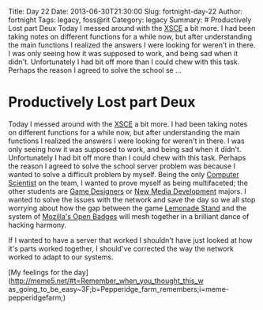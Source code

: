 Title: Day 22
Date: 2013-06-30T21:30:00
Slug: fortnight-day-22
Author: fortnight
Tags: legacy, foss@rit
Category: legacy
Summary: # Productively Lost part Deux  Today I messed around with the [XSCE](http://wiki.laptop.org/go/User:Holt/XS_Community_Edition) a bit more. I had been taking notes on different functions for a while now, but after understanding the main functions I realized the answers I were looking for weren't in there. I was only seeing how it was supposed to work, and being sad when it didn't. Unfortunately I had bit off more than I could chew with this task. Perhaps the reason I agreed to solve the school se ... 

# Productively Lost part Deux

Today I messed around with the
[XSCE](http://wiki.laptop.org/go/User:Holt/XS_Community_Edition) a bit more. I
had been taking notes on different functions for a while now, but after
understanding the main functions I realized the answers I were looking for
weren't in there. I was only seeing how it was supposed to work, and being sad
when it didn't. Unfortunately I had bit off more than I could chew with this
task. Perhaps the reason I agreed to solve the school server problem was
because I wanted to solve a difficult problem by myself. Being the only
[Computer Scientist](http://www.cs.rit.edu/) on the team, I wanted to prove
myself as being multifaceted; the other students are [Game
Designers](http://games.rit.edu/) or [New Media
Development](http://games.rit.edu/node/142) majors. I wanted to solve the
issues with the network and save the day so we all stop worrying about how the
gap between the game [Lemonade
Stand](http://wiki.sugarlabs.org/go/Lemonade_Stand) and the system of
[Mozilla's Open Badges](http://openbadges.org/about/) will mesh together in a
brilliant dance of hacking harmony.

If I wanted to have a server that worked I shouldn't have just looked at how
it's parts worked together, I should've corrected the way the network worked
to adapt to our systems.

[My feelings for the day](http://meme5.net/#t=Remember_when_you_thought_this_w
as_going_to_be_easy~3F;b=Pepperidge_farm_remembers;i=meme-pepperidgefarm;)

